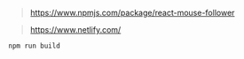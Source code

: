 > https://www.npmjs.com/package/react-mouse-follower

> https://www.netlify.com/

```
npm run build
```